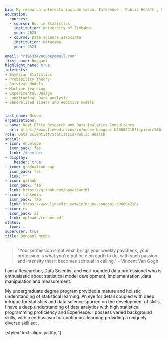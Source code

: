 ```yaml
---
bio: My research interests include Casual Inference , Public Health , Survival Analysis, bayesian Statistics, Machine learning and Longitudinal Data Analysis.
education:
  courses:
  - course: Bsc in Statistics 
    institution: University of Zimbabwe
    year: 2023
  - course: Data science associate
    institution: Datacamp
    year: 2023
  
email: "r195334vncube@gmail.com"
first_name: Bongani
highlight_name: true
interests:
- Bayesian Statistics
- Probability theory
- Survival Models
- Machine learning
- Experimental Design
- Longitudinal Data analysis 
- Generalised linear and Additive models

     
last_name: Ncube
organizations:
- name: Neat Elite Research and Data Analytics Consultancy
  url: https://www.linkedin.com/in/ncube-bongani-b90094210?lipi=urn%3Ali%3Apage%3Ad_flagship3_profile_view_base_contact_details%3BpaDWGozmRq2WTWFfYSq4MA%3D%3D
role: Data Scientist/Statistics/Public Health
social:
- icon: envelope
  icon_pack: fas
  link: /#contact
- display:
    header: true
- icon: graduation-cap
  icon_pack: fas
  link: ""
- icon: github
  icon_pack: fab
  link: https://github.com/bayesian261
- icon: linkedin
  icon_pack: fab
  link: https://www.linkedin.com/in/ncube-bongani-b90094210/
- icon: cv
  icon_pack: ai
  link: uploads/resume.pdf
status:
  icon: ☕️
superuser: true
title: Bongani Ncube 
---
```


> "Your profession is not what brings your weekly paycheck, your profession is what you're put here on earth to do, with such passion and intensity that it becomes spiritual in calling." - Vincent Van Gogh

I am a Researcher, Data Scientist and well-rounded data professional who is enthusiastic about statistical model development, Implementation ,data manipulation and measurement.

My undergraduate degree program provided a mature and holistic understanding of statistical learning. An eye for detail coupled with deep intrigue for statistics and data science spurred on the development of skills. I have a deep understanding of data analytics with high statistical programming proficiency and Experience. I possess varied background skills, with a enthusiasm for continuous learning providing a uniquely diverse skill set .



{style="text-align: justify;"}

